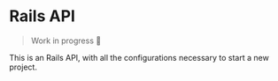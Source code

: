 # Rails API

> Work in progress :construction:

This is an Rails API, with all the configurations necessary to start a new project.

